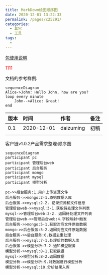```yaml
---
title: MarkDown绘图顺序图
date: 2020-12-01 13:22:33
permalink: /pages/c25291/
categories:
  - 其它
  - 工具
tags:
  - 
---
```


[包使用说明](https://github.com/eFrane/vuepress-plugin-mermaidjs)



<div style="color:red;"> 1111 </div>







文档的参考样例:
```mermaid
sequenceDiagram
Alice->John: Hello John, how are you?
loop every minute
    John-->Alice: Great!
end
```

|  版本   | 时间  |   作者   | 备注  |
|:- |:- |:- |:- |
|    0.1    |  2020-12-01     |   daizuming      |   初稿    |
|        |       |         |       |

客户链v1.0.2产品需求整理:顺序图

```mermaid
sequenceDiagram
participant pc
participant 管理后台web
participant 后台服务
participant mongo
participant mysql
participant 模型分析

pc->>后台服务:1.用户上传资源文件
后台服务->>mongo:2-1.原始数据入库
后台服务->>mysql:2-2. 记录资源和文件信息
管理后台web->>mysql:3-1.获取待处理文件列表
mysql->>管理后台web:3-2. 返回待处理文件列表
管理后台web->>管理后台web:4.字段映射+触发
后台服务->>mongo:5-1.获取对应文件原始数据
mongo->>后台服务:5-2.返回对应文件原始数据
后台服务->>后台服务:6.数据去重处理
后台服务->>mysql:7-1.处理后的数据入库
后台服务->>模型分析:7-2.通知模型服务
模型分析->>mysql:8-1.获取数据
mysql->>模型分析:8-2.返回数据
模型分析->>模型分析:9.对数据进行模型分析
模型分析->>mysql:10.分析结果入库
```
